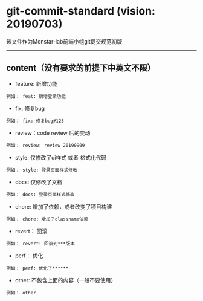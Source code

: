 git-commit-standard (vision: 20190703)
===========================
该文件作为Monstar-lab前端小组git提交规范初版

****

content（没有要求的前提下中英文不限）
------
- feature: 新增功能
```
例如： feat: 新增登录功能
```
- fix: 修复bug
```
例如： fix: 修复bug#123
```
- review：code review 后的变动
```
例如： review: review 20190909
```
- style: 仅修改了ui样式 或者 格式化代码
```
例如： style: 登录页面样式修改
```
- docs: 仅修改了文档
```
例如： docs: 登录页面样式修改
```
- chore: 增加了依赖，或者改变了项目构建
```
例如： chore: 增加了classname依赖
```
- revert： 回滚
```
例如： revert: 回滚到***版本
```
- perf： 优化
```
例如： perf: 优化了******
```
- other: 不包含上面的内容（一般不要使用）
```
例如： other
```
